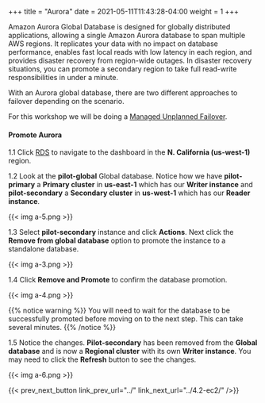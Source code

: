 +++
title = "Aurora"
date =  2021-05-11T11:43:28-04:00
weight = 1
+++

Amazon Aurora Global Database is designed for globally distributed applications, allowing a single Amazon Aurora database to span multiple AWS regions. It replicates your data with no impact on database performance, enables fast local reads with low latency in each region, and provides disaster recovery from region-wide outages. In disaster recovery situations, you can promote a secondary region to take full read-write responsibilities in under a minute.

With an Aurora global database, there are two different approaches to failover depending on the scenario.  

For this workshop we will be doing a [Managed Unplanned Failover](https://docs.aws.amazon.com/AmazonRDS/latest/AuroraUserGuide/aurora-global-database-disaster-recovery.html).

#### Promote Aurora

1.1 Click [RDS](https://us-west-1.console.aws.amazon.com/rds/home?region=us-west-1#databases:) to navigate to the dashboard in the **N. California (us-west-1)** region.

1.2 Look at the **pilot-global** Global database. Notice how we have **pilot-primary** a **Primary cluster** in **us-east-1** which has our **Writer instance** and **pilot-secondary** a **Secondary cluster** in **us-west-1** which has our **Reader instance**.

{{< img a-5.png >}}

1.3 Select **pilot-secondary** instance and click **Actions**. Next click the **Remove from global database** option to promote the instance to a standalone database.

{{< img a-3.png >}}

1.4 Click **Remove and Promote** to confirm the database promotion.

{{< img a-4.png >}}

{{% notice warning %}}
You will need to wait for the database to be successfully promoted before moving on to the next step.  This can take several minutes.
{{% /notice %}}

1.5 Notice the changes. **Pilot-secondary** has been removed from the **Global database** and is now a **Regional cluster** with its own **Writer instance**. You may need to click the **Refresh** button to see the changes.

{{< img a-6.png >}}

{{< prev_next_button link_prev_url="../" link_next_url="../4.2-ec2/" />}}